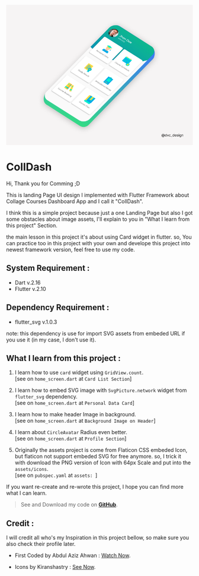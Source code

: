 ![preview.jpg](https://github.com/DVCone/colldash/blob/main/preview.png)

# CollDash

Hi, Thank you for Comming ;D

This is landing Page UI design I implemented with Flutter Framework about Collage Courses Dashboard App and I call it "CollDash".

I think this is a simple project because just a one Landing Page but also I got some obstacles about image assets, I'll explain to you in "What I learn from this project" Section.

the main lesson in this project it's about using Card widget in flutter. so, You can practice too in this project with your own and develope this project into newest framework version, feel free to use my code.

## System Requirement :
- Dart v.2.16
- Flutter v.2.10

## Dependency Requirement :
- flutter_svg v.1.0.3

note: this dependency is use for import SVG assets from embeded URL if you use it (in my case, I don't use it).

## What I learn from this project :
1. I learn how to use `card` widget using `GridView.count`. <br/> [see on `home_screen.dart` at `Card List Section`]

2. I learn how to embed SVG image with `SvgPicture.network` widget from `flutter_svg` dependency. <br/> [see on `home_screen.dart` at `Personal Data Card`]

3. I learn how to make header Image in background. <br/> [see on `home_screen.dart` at `Background Image on Header`]

4. I learn about `CircleAvatar` Radius even better. <br/>[see on `home_screen.dart` at `Profile Section`]

5. Originally the assets project is come from Flaticon CSS embeded Icon, but flaticon not support embeded SVG for free anymore. so, I trick it with download the PNG version of Icon with 64px Scale and put into the `assets/icons`. <br/> [see on `pubspec.yaml` at `assets: `]

If you want re-create and re-wrote this project, I hope you can find more what I can learn.

> See and Download my code on **[GitHub](https://github.com/DVCone/colldash)**.

## Credit :
I will credit all who's my Inspiration in this project bellow, so make sure you also check their profile later.

+ First Coded by Abdul Aziz Ahwan : [Watch Now](https://www.youtube.com/watch?v=IqFP7jY_enc).

+ Icons by Kiranshastry : [See Now](https://www.flaticon.com/packs/school-79/2).
